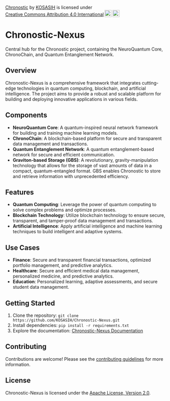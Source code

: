 <p xmlns:cc="http://creativecommons.org/ns#" xmlns:dct="http://purl.org/dc/terms/"><a property="dct:title" rel="cc:attributionURL" href="https://github.com/KOSASIH/Chronostic-Nexus">Chronostic</a> by <a rel="cc:attributionURL dct:creator" property="cc:attributionName" href="https://www.linkedin.com/in/kosasih-81b46b5a">KOSASIH</a> is licensed under <a href="https://creativecommons.org/licenses/by/4.0/?ref=chooser-v1" target="_blank" rel="license noopener noreferrer" style="display:inline-block;">Creative Commons Attribution 4.0 International<img style="height:22px!important;margin-left:3px;vertical-align:text-bottom;" src="https://mirrors.creativecommons.org/presskit/icons/cc.svg?ref=chooser-v1" alt=""><img style="height:22px!important;margin-left:3px;vertical-align:text-bottom;" src="https://mirrors.creativecommons.org/presskit/icons/by.svg?ref=chooser-v1" alt=""></a></p>

# Chronostic-Nexus
Central hub for the Chronostic project, containing the NeuroQuantum Core, ChronoChain, and Quantum Entanglement Network.

## Overview

Chronostic-Nexus is a comprehensive framework that integrates cutting-edge technologies in quantum computing, blockchain, and artificial intelligence. The project aims to provide a robust and scalable platform for building and deploying innovative applications in various fields.

## Components

*   **NeuroQuantum Core**: A quantum-inspired neural network framework for building and training machine learning models.
*   **ChronoChain**: A blockchain-based platform for secure and transparent data management and transactions.
*   **Quantum Entanglement Network**: A quantum entanglement-based network for secure and efficient communication.
*   **Graviton-based Storage (GBS)**: A revolutionary, gravity-manipulation technology that allows for the storage of vast amounts of data in a compact, quantum-entangled format. GBS enables Chronostic to store and retrieve information with unprecedented efficiency.

## Features

*   **Quantum Computing**: Leverage the power of quantum computing to solve complex problems and optimize processes.
*   **Blockchain Technology**: Utilize blockchain technology to ensure secure, transparent, and tamper-proof data management and transactions.
*   **Artificial Intelligence**: Apply artificial intelligence and machine learning techniques to build intelligent and adaptive systems.

## Use Cases

*   **Finance**: Secure and transparent financial transactions, optimized portfolio management, and predictive analytics.
*   **Healthcare**: Secure and efficient medical data management, personalized medicine, and predictive analytics.
*   **Education**: Personalized learning, adaptive assessments, and secure student data management.

## Getting Started

1.  Clone the repository: `git clone https://github.com/KOSASIH/Chronostic-Nexus.git`
2.  Install dependencies: `pip install -r requirements.txt`
3.  Explore the documentation: [Chronostic-Nexus Documentation](https://chronostic-nexus.readthedocs.io/en/latest/)

## Contributing

Contributions are welcome! Please see the [contributing guidelines](https://chronostic-nexus.readthedocs.io/en/latest/contributing.html) for more information.

## License

Chronostic-Nexus is licensed under the [Apache License, Version 2.0](https://www.apache.org/licenses/LICENSE-2.0).

